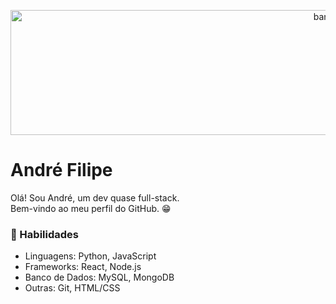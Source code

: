 <p align="center">
  <img src="https://i.pinimg.com/originals/16/03/fb/1603fb7077abb9093f4af305b4e5ce79.gif" width=1000 height=200 alt="banner"/>
</p>

# André Filipe

Olá! Sou André, um dev quase full-stack.<br>
Bem-vindo ao meu perfil do GitHub. 😁

### 🚀 Habilidades

- Linguagens: Python, JavaScript
- Frameworks: React, Node.js
- Banco de Dados: MySQL, MongoDB
- Outras: Git, HTML/CSS
